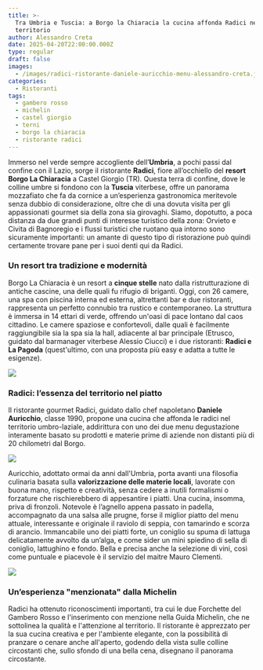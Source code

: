 ```yaml
---
title: >-
  Tra Umbria e Tuscia: a Borgo la Chiaracia la cucina affonda Radici nel
  territorio
author: Alessandro Creta
date: 2025-04-20T22:00:00.000Z
type: regular
draft: false
images:
  - /images/radici-ristorante-daniele-auricchio-menu-alessandro-creta.jpg
categories:
  - Ristoranti
tags:
  - gambero rosso
  - michelin
  - castel giorgio
  - terni
  - borgo la chiaracia
  - ristorante radici
---
```


Immerso nel verde sempre accogliente dell’**Umbria**, a pochi passi dal confine con il Lazio, sorge il ristorante **Radici**, fiore all’occhiello del **resort Borgo La Chiaracia** a Castel Giorgio (TR). Questa terra di confine, dove le colline umbre si fondono con la **Tuscia** viterbese, offre un panorama mozzafiato che fa da cornice a un’esperienza gastronomica meritevole senza dubbio di considerazione, oltre che di una dovuta visita per gli appassionati gourmet sia della zona sia girovaghi. Siamo, dopotutto, a poca distanza da due grandi punti di interesse turistico della zona: Orvieto e Civita di Bagnoregio e i flussi turistici che ruotano qua intorno sono sicuramente importanti: un amante di questo tipo di ristorazione può quindi certamente trovare pane per i suoi denti qui da Radici.

### Un resort tra tradizione e modernità

Borgo La Chiaracia è un resort a **cinque stelle** nato dalla ristrutturazione di antiche cascine, una delle quali fu rifugio di briganti. Oggi, con 26 camere, una spa con piscina interna ed esterna, altrettanti bar e due ristoranti, rappresenta un perfetto connubio tra rustico e contemporaneo. La struttura è immersa in 14 ettari di verde, offrendo un'oasi di pace lontano dal caos cittadino. Le camere spaziose e confortevoli, dalle quali è facilmente raggiungibile sia la spa sia la hall, adiacente al bar principale (Etrusco, guidato dal barmanager viterbese Alessio Ciucci) e i due ristoranti: **Radici e La Pagoda** (quest'ultimo, con una proposta più easy e adatta a tutte le esigenze).

![](/images/borgo-la-chiaracia-ricerca-personale-cucina-chef.png)

### Radici: l’essenza del territorio nel piatto

Il ristorante gourmet Radici, guidato dallo chef napoletano **Daniele Auricchio**, classe 1990, propone una cucina che affonda le radici nel territorio umbro-laziale, addirittura con uno dei due menu degustazione interamente basato su prodotti e materie prime di aziende non distanti più di 20 chilometri dal Borgo.

![](/images/radici-ristorante-ravioli-seppia-alessandro-creta-daniele-auricchio.jpg)

Auricchio, adottato ormai da anni dall'Umbria, porta avanti una filosofia culinaria basata sulla **valorizzazione delle materie locali**, lavorate con buona mano,  rispetto e creatività, senza cedere a inutili formalismi o forzature che rischierebbero di appesantire i piatti. Una cucina, insomma, priva di fronzoli. Notevole è l’agnello appena passato in padella, accompagnato da una salsa alle prugne, forse il miglior piatto del menu attuale, interessante e originale il raviolo di seppia, con tamarindo e scorza di arancio. Immancabile uno dei piatti forte, un coniglio su spuma di lattuga delicatamente avvolto da un’alga, e come sider un mini spiedino di sella di coniglio, lattughino e fondo. Bella e precisa anche la selezione di vini, così come puntuale e piacevole è il servizio del maitre Mauro Clementi.

![](/images/ristorante-radici-agnello-prugne-alessandro-creta-daniele-auricchio.png)

### Un’esperienza "menzionata" dalla Michelin

Radici ha ottenuto riconoscimenti importanti, tra cui le due Forchette del Gambero Rosso e l'inserimento con menzione nella Guida Michelin, che ne sottolinea la qualità e l'attenzione al territorio. Il ristorante è apprezzato per la sua cucina creativa e per l'ambiente elegante, con la possibilità di pranzare o cenare anche all'aperto, godendo della vista sulle colline circostanti che, sullo sfondo di una bella cena, disegnano il panorama circostante.

